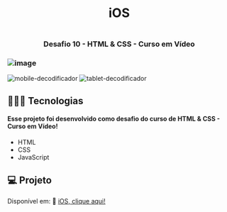 <h1 align="center"> iOS </h1>

<h3 align="center">
<br>Desafio 10 - HTML & CSS - Curso em Vídeo<br/>
</h3>

### ![image](https://github.com/marostegaf/decodificador-challenge/assets/103620713/42d317a8-0b94-4b5d-8826-a16006182fb7)

![mobile-decodificador](https://github.com/marostegaf/decodificador-challenge/assets/103620713/228354d4-0b00-40b6-847f-ebab64c5cab3)
![tablet-decodificador](https://github.com/marostegaf/decodificador-challenge/assets/103620713/046e94a6-527a-477f-a3d3-93cd8167ec16)

## 🧑🏻‍💻 Tecnologias
#### Esse projeto foi desenvolvido como desafio do curso de HTML & CSS - Curso em Vídeo!
- HTML
- CSS
- JavaScript
  
## 💻 Projeto
Disponível em: 🔗 [iOS, clique aqui!]()


